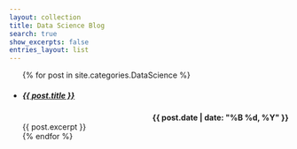 ```yaml
---
layout: collection
title: Data Science Blog
search: true
show_excerpts: false
entries_layout: list
---
```


<ul>
  {% for post in site.categories.DataScience %}
    <li>
      <h5 id="page-title" class="page-title p-name">
        <a href="{{ post.url }}">{{ post.title }}</a>
      </h5>
      <span class="entry-date" style="font-weight:bold;float:right"><time datetime="{{ post.date | date_to_xmlschema }}">{{ post.date | date: "%B %d, %Y" }}</time></span>
      <br>
      {{ post.excerpt }}
    </li>
  {% endfor %}
</ul>
